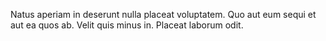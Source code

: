 Natus aperiam in deserunt nulla placeat voluptatem. Quo aut eum sequi et aut ea quos ab. Velit quis minus in. Placeat laborum odit.